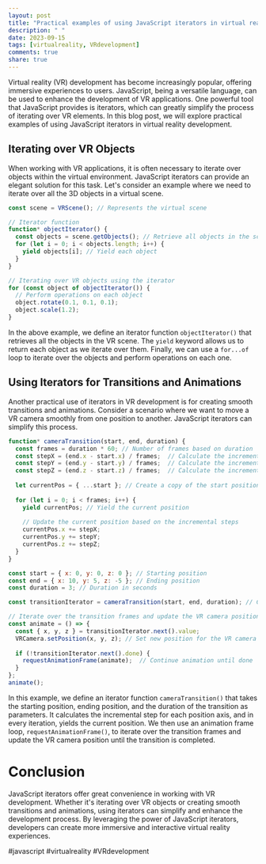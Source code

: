 ```yaml
---
layout: post
title: "Practical examples of using JavaScript iterators in virtual reality development"
description: " "
date: 2023-09-15
tags: [virtualreality, VRdevelopment]
comments: true
share: true
---
```


Virtual reality (VR) development has become increasingly popular, offering immersive experiences to users. JavaScript, being a versatile language, can be used to enhance the development of VR applications. One powerful tool that JavaScript provides is iterators, which can greatly simplify the process of iterating over VR elements. In this blog post, we will explore practical examples of using JavaScript iterators in virtual reality development.

## Iterating over VR Objects

When working with VR applications, it is often necessary to iterate over objects within the virtual environment. JavaScript iterators can provide an elegant solution for this task. Let's consider an example where we need to iterate over all the 3D objects in a virtual scene.

```javascript
const scene = VRScene(); // Represents the virtual scene

// Iterator function
function* objectIterator() {
  const objects = scene.getObjects(); // Retrieve all objects in the scene
  for (let i = 0; i < objects.length; i++) {
    yield objects[i]; // Yield each object
  }
}

// Iterating over VR objects using the iterator
for (const object of objectIterator()) {
  // Perform operations on each object
  object.rotate(0.1, 0.1, 0.1);
  object.scale(1.2);
}
```

In the above example, we define an iterator function `objectIterator()` that retrieves all the objects in the VR scene. The `yield` keyword allows us to return each object as we iterate over them. Finally, we can use a `for...of` loop to iterate over the objects and perform operations on each one.

## Using Iterators for Transitions and Animations

Another practical use of iterators in VR development is for creating smooth transitions and animations. Consider a scenario where we want to move a VR camera smoothly from one position to another. JavaScript iterators can simplify this process.

```javascript
function* cameraTransition(start, end, duration) {
  const frames = duration * 60; // Number of frames based on duration
  const stepX = (end.x - start.x) / frames;  // Calculate the incremental step for X position
  const stepY = (end.y - start.y) / frames;  // Calculate the incremental step for Y position
  const stepZ = (end.z - start.z) / frames;  // Calculate the incremental step for Z position
  
  let currentPos = { ...start }; // Create a copy of the start position
  
  for (let i = 0; i < frames; i++) {
    yield currentPos; // Yield the current position
    
    // Update the current position based on the incremental steps
    currentPos.x += stepX;
    currentPos.y += stepY;
    currentPos.z += stepZ;
  }
}

const start = { x: 0, y: 0, z: 0 }; // Starting position
const end = { x: 10, y: 5, z: -5 }; // Ending position
const duration = 3; // Duration in seconds

const transitionIterator = cameraTransition(start, end, duration); // Create the iterator

// Iterate over the transition frames and update the VR camera position
const animate = () => {
  const { x, y, z } = transitionIterator.next().value;
  VRCamera.setPosition(x, y, z); // Set new position for the VR camera
  
  if (!transitionIterator.next().done) {
    requestAnimationFrame(animate);  // Continue animation until done
  }
};
animate();
```

In this example, we define an iterator function `cameraTransition()` that takes the starting position, ending position, and the duration of the transition as parameters. It calculates the incremental step for each position axis, and in every iteration, yields the current position. We then use an animation frame loop, `requestAnimationFrame()`, to iterate over the transition frames and update the VR camera position until the transition is completed.

# Conclusion

JavaScript iterators offer great convenience in working with VR development. Whether it's iterating over VR objects or creating smooth transitions and animations, using iterators can simplify and enhance the development process. By leveraging the power of JavaScript iterators, developers can create more immersive and interactive virtual reality experiences.

\#javascript #virtualreality #VRdevelopment